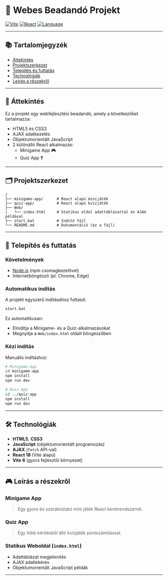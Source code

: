 # 🎯 Webes Beadandó Projekt

[![Vite](https://img.shields.io/badge/Vite-^6.2-blueviolet)](https://vitejs.dev/)
[![React](https://img.shields.io/badge/React-18.2.0-61DAFB?logo=react)](https://react.dev/)
[![Language](https://img.shields.io/badge/Language-JavaScript-yellow)](#technológiák)

---

## 📚 Tartalomjegyzék

- [Áttekintés](#áttekintés)
- [Projektszerkezet](#projektszerkezet)
- [Telepítés és futtatás](#telepítés-és-futtatás)
- [Technológiák](#technológiák)
- [Leírás a részekről](#leírás-a-részekről)

---

## 📖 Áttekintés

Ez a projekt egy webfejlesztési beadandó, amely a következőket tartalmazza:

- HTML5 és CSS3
- AJAX adatkezelés
- Objektumorientált JavaScript
- 2 különálló React alkalmazás:
  - Minigame App 🎮
  - Quiz App ❓

---

## 🗂️ Projektszerkezet

```text
/
├── minigame-app/      # React alapú minijáték
├── quiz-app/          # React alapú kvízjáték
├── Web/
│   └── index.html     # Statikus oldal adattáblázattal és AJAX példával
├── start.bat          # Indító fájl
└── README.md          # Dokumentáció (ez a fájl)
```

---

## 🚀 Telepítés és futtatás

### Követelmények

- [Node.js](https://nodejs.org/) (npm csomagkezelővel)
- Internetböngésző (pl. Chrome, Edge)

### Automatikus indítás

A projekt egyszerű indításához futtasd:

```bash
start.bat
```

Ez automatikusan:

- Elindítja a Minigame- és a Quiz-alkalmazásokat
- Megnyitja a `Web/index.html` oldalt böngészőben

### Kézi indítás

Manuális indításhoz:

```bash
# Minigame App
cd minigame-app
npm install
npm run dev

# Quiz App
cd ../quiz-app
npm install
npm run dev
```

---

## 🛠️ Technológiák

- **HTML5**, **CSS3**
- **JavaScript** (objektumorientált programozás)
- **AJAX** (`fetch` API-val)
- **React 18** (Vite alapú)
- **Vite 6** (gyors fejlesztői környezet)

---

## 🎮 Leírás a részekről

### Minigame App

> Egy gyors és szórakoztató mini játék React keretrendszerrel.

### Quiz App

> Egy több kérdésből álló kvízjáték pontszámítással.

### Statikus Weboldal (`index.html`)

- Adattáblázat megjelenítés
- AJAX adatlekérés
- Objektumorientált JavaScript példák

---

